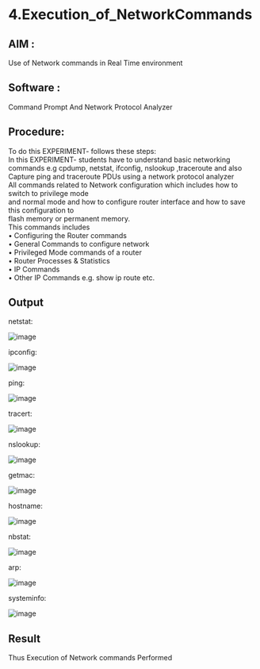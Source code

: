 # 4.Execution_of_NetworkCommands
## AIM :
Use of Network commands in Real Time environment
## Software : 
Command Prompt And Network Protocol Analyzer
## Procedure: 
To do this EXPERIMENT- follows these steps:
<BR>
In this EXPERIMENT- students have to understand basic networking commands e.g cpdump, netstat, ifconfig, nslookup ,traceroute and also Capture ping and traceroute PDUs using a network protocol analyzer 
<BR>
All commands related to Network configuration which includes how to switch to privilege mode
<BR>
and normal mode and how to configure router interface and how to save this configuration to
<BR>
flash memory or permanent memory.
<BR>
This commands includes
<BR>
• Configuring the Router commands
<BR>
• General Commands to configure network
<BR>
• Privileged Mode commands of a router 
<BR>
• Router Processes & Statistics
<BR>
• IP Commands
<BR>
• Other IP Commands e.g. show ip route etc.
<BR>

## Output

netstat:

![image](https://github.com/user-attachments/assets/755bd176-aa77-4818-9b39-47768eaff49b)

ipconfig:

![image](https://github.com/user-attachments/assets/d14fb67a-eed3-428d-9b5c-a8ed9750e9e1)

ping:

![image](https://github.com/user-attachments/assets/8efbf755-492b-4831-b124-1d8f5bdb227e)

tracert:

![image](https://github.com/user-attachments/assets/be1c22bf-608c-403c-97ce-fd5a3956389f)

nslookup:

![image](https://github.com/user-attachments/assets/f0f8baf2-dc37-4e7b-a921-3d01190a00ac)

getmac:

![image](https://github.com/user-attachments/assets/e22a37dc-ae19-4411-a608-3d07ea41ca9d)

hostname:

![image](https://github.com/user-attachments/assets/ef8ee1b5-a1cc-4760-a164-21959c1c297f)

nbstat:

![image](https://github.com/user-attachments/assets/dee001ef-09c5-44f7-b39b-8b66cb56383f)

arp:

![image](https://github.com/user-attachments/assets/36f49c61-96cc-4654-83e4-850f4aa3a7ed)

systeminfo:

![image](https://github.com/user-attachments/assets/d61dbc42-3141-4bcb-a956-83faf8375374)



## Result
Thus Execution of Network commands Performed 
